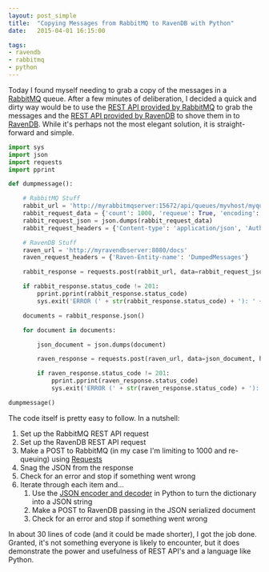 ```yaml
---
layout: post_simple
title:  "Copying Messages from RabbitMQ to RavenDB with Python"
date:   2015-04-01 16:15:00

tags:
- ravendb
- rabbitmq
- python
---
```


Today I found myself needing to grab a copy of the messages in a [RabbitMQ](https://www.rabbitmq.com/) queue. After a few minutes of deliberation, I decided a quick and dirty way would be to use the [REST API provided by RabbitMQ](http://hg.rabbitmq.com/rabbitmq-management/raw-file/rabbitmq_v3_3_4/priv/www/api/index.html) to grab the messages and the [REST API provided by RavenDB](http://ravendb.net/docs/article-page/3.0/http/welcome) to shove them in to [RavenDB](http://ravendb.net). While it's perhaps not the most elegant solution, it is straight-forward and simple.

```python
import sys
import json
import requests
import pprint

def dumpmessage():

    # RabbitMQ Stuff
    rabbit_url = 'http://myrabbitmqserver:15672/api/queues/myvhost/myqueue/get'
    rabbit_request_data = {'count': 1000, 'requeue': True, 'encoding': 'auto'}
    rabbit_request_json = json.dumps(rabbit_request_data)
    rabbit_request_headers = {'Content-type': 'application/json', 'Authorization': 'stuffgoeshere'}

    # RavenDB Stuff
    raven_url = 'http://myravendbserver:8080/docs'
    raven_request_headers = {'Raven-Entity-name': 'DumpedMessages'}

    rabbit_response = requests.post(rabbit_url, data=rabbit_request_json, headers=rabbit_request_headers)

    if rabbit_response.status_code != 201:
        pprint.pprint(rabbit_response.status_code)
        sys.exit('ERROR (' + str(rabbit_response.status_code) + '): ' + rabbit_response.text)

    documents = rabbit_response.json()

    for document in documents:

        json_document = json.dumps(document)

        raven_response = requests.post(raven_url, data=json_document, headers=raven_request_headers)

        if raven_response.status_code != 201:
            pprint.pprint(raven_response.status_code)
            sys.exit('ERROR (' + str(raven_response.status_code) + '): ' + raven_response.text)

dumpmessage()
```

The code itself is pretty easy to follow. In a nutshell:

1. Set up the RabbitMQ REST API request
2. Set up the RavenDB REST API request
3. Make a POST to RabbitMQ (in my case I'm limiting to 1000 and re-queuing) using [Requests](http://docs.python-requests.org/en/latest/)
4. Snag the JSON from the response
5. Check for an error and stop if something went wrong
6. Iterate through each item and...
    1. Use the [JSON encoder and decoder](https://docs.python.org/2/library/json.html) in Python to turn the dictionary into a JSON string
    2. Make a POST to RavenDB passing in the JSON serialized document
    3. Check for an error and stop if something went wrong

In about 30 lines of code (and it could be made shorter), I got the job done. Granted, it's not something everyone is likely to encounter, but it does demonstrate the power and usefulness of REST API's and a language like Python.
